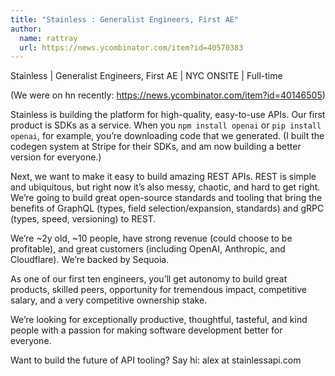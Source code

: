 ```yaml
---
title: "Stainless : Generalist Engineers, First AE"
author:
  name: rattray
  url: https://news.ycombinator.com/item?id=40570383
---
```

Stainless | Generalist Engineers, First AE | NYC ONSITE | Full-time

(We were on hn recently: <a href="https:&#x2F;&#x2F;news.ycombinator.com&#x2F;item?id=40146505">https:&#x2F;&#x2F;news.ycombinator.com&#x2F;item?id=40146505</a>)

Stainless is building the platform for high-quality, easy-to-use APIs. Our first product is SDKs as a service. When you `npm install openai` or `pip install openai`, for example, you’re downloading code that we generated. (I built the codegen system at Stripe for their SDKs, and am now building a better version for everyone.)

Next, we want to make it easy to build amazing REST APIs. REST is simple and ubiquitous, but right now it’s also messy, chaotic, and hard to get right. We’re going to build great open-source standards and tooling that bring the benefits of GraphQL (types, field selection&#x2F;expansion, standards) and gRPC (types, speed, versioning) to REST.

We’re ~2y old, ~10 people, have strong revenue (could choose to be profitable), and great customers (including OpenAI, Anthropic, and Cloudflare). We’re backed by Sequoia.

As one of our first ten engineers, you’ll get autonomy to build great products, skilled peers, opportunity for tremendous impact, competitive salary, and a very competitive ownership stake.

We’re looking for exceptionally productive, thoughtful, tasteful, and kind people with a passion for making software development better for everyone.

Want to build the future of API tooling? Say hi: alex at stainlessapi.com

